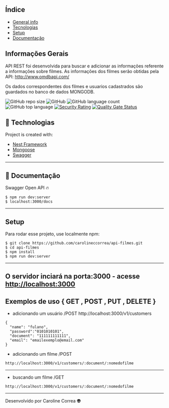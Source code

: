 ## Índice
* [General info](#general-info)
* [Tecnologias](#tecnologias)
* [Setup](#setup)
* [Documentação](#documentação)

## Informações Gerais
API REST foi desenvolvida para buscar e adicionar as informações referente a informações sobre filmes.
As informações dos filmes serão obtidas pela API: http://www.omdbapi.com/

Os dados correspondentes dos filmes e usuarios cadastrados são guardados no banco de dados MONGODB.

![GitHub repo size](https://img.shields.io/github/repo-size/carolineccorrea/movies-api)
![GitHub](https://img.shields.io/github/license/carolineccorrea/movies-api)
![GitHub language count](https://img.shields.io/github/languages/count/carolineccorrea/movies-api)
![GitHub top language](https://img.shields.io/github/languages/top/carolineccorrea/movies-api)
 [![Security Rating](https://sonarcloud.io/api/project_badges/measure?project=carolineccorrea_movies-api&metric=security_rating)](https://sonarcloud.io/dashboard?id=carolineccorrea_movies-api)
[![Quality Gate Status](https://sonarcloud.io/api/project_badges/measure?project=carolineccorrea_movies-api&metric=alert_status)](https://sonarcloud.io/dashboard?id=carolineccorrea_movies-api)

## 🚀 Technologias
Project is created with: 
* [Nest Framework](https://nestjs.com)
* [Mongoose](https://mongoosejs.com)
* [Swagger](https://swagger.io)
---

## 📰 Documentação
Swagger Open API 🔥

```
$ npm run dev:server
$ localhost:3000/docs
```
---

## Setup
Para rodar esse projeto, use localmente npm:

```
$ git clone https://github.com/carolineccorrea/api-filmes.git
$ cd api-filmes
$ npm install
$ npm run dev:server
```
---

## O servidor inciará na porta:3000 - acesse <http://localhost:3000> 

## Exemplos de uso { GET , POST , PUT , DELETE }

* adicionando um usuário /POST
http://localhost:3000/v1/customers

```
{
  "name": "fulano",
  "password":"0101010101",
  "document": "111111111111",
  "email": "emailexemplo@email.com"
}

```

* adicionando um filme /POST
```
http://localhost:3000/v1/customers/:document/:nomedofilme

```
---

* buscando um filme /GET
```
http://localhost:3000/v1/customers/:document/:nomedofilme

```
---
Desenvolvido por Caroline Correa 👽
